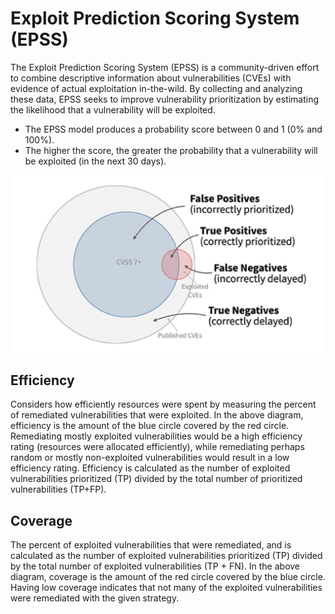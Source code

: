 # Exploit Prediction Scoring System (EPSS)

The Exploit Prediction Scoring System (EPSS) is a community-driven effort to combine descriptive information about vulnerabilities (CVEs) with evidence of actual exploitation in-the-wild. By collecting and analyzing these data, EPSS seeks to improve vulnerability prioritization by estimating the likelihood that a vulnerability will be exploited. 

- The EPSS model produces a probability score between 0 and 1 (0% and 100%).
- The higher the score, the greater the probability that a vulnerability will be exploited (in the next 30 days).

![EPSS](/images/EPSS.png)


## Efficiency 
Considers how efficiently resources were spent by measuring the percent of remediated vulnerabilities that were exploited. In the above diagram, efficiency is the amount of the blue circle covered by the red circle. Remediating mostly exploited vulnerabilities would be a high efficiency rating (resources were allocated efficiently), while remediating perhaps random or mostly non-exploited vulnerabilities would result in a low efficiency rating. Efficiency is calculated as the number of exploited vulnerabilities prioritized (TP) divided by the total number of prioritized vulnerabilities (TP+FP).

## Coverage 
The percent of exploited vulnerabilities that were remediated, and is calculated as the number of exploited vulnerabilities prioritized (TP) divided by the total number of exploited vulnerabilities (TP + FN). In the above diagram, coverage is the amount of the red circle covered by the blue circle. Having low coverage indicates that not many of the exploited vulnerabilities were remediated with the given strategy.
